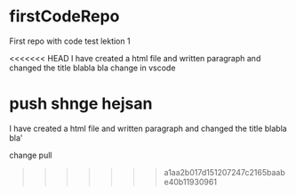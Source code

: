# firstCodeRepo
First repo with code test lektion 1

<<<<<<< HEAD
I have created a html file and written  paragraph and changed the title blabla bla change in vscode

push shnge hejsan
=======
I have created a html file and written  paragraph and changed the title blabla bla'

change pull
>>>>>>> a1aa2b017d151207247c2165baabe40b11930961
